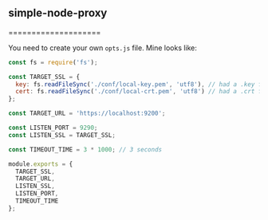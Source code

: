 ## simple-node-proxy
====================

You need to create your own `opts.js` file. Mine looks like:

  ```javascript
  const fs = require('fs');

  const TARGET_SSL = {
    key: fs.readFileSync('./conf/local-key.pem', 'utf8'), // had a .key file, renamed it to .pem
    cert: fs.readFileSync('./conf/local-crt.pem', 'utf8') // had a .crt file, renamed it to .pem
  };

  const TARGET_URL = 'https://localhost:9200';

  const LISTEN_PORT = 9290;
  const LISTEN_SSL = TARGET_SSL;

  const TIMEOUT_TIME = 3 * 1000; // 3 seconds

  module.exports = {
    TARGET_SSL,
    TARGET_URL,
    LISTEN_SSL,
    LISTEN_PORT,
    TIMEOUT_TIME
  };
  ```

